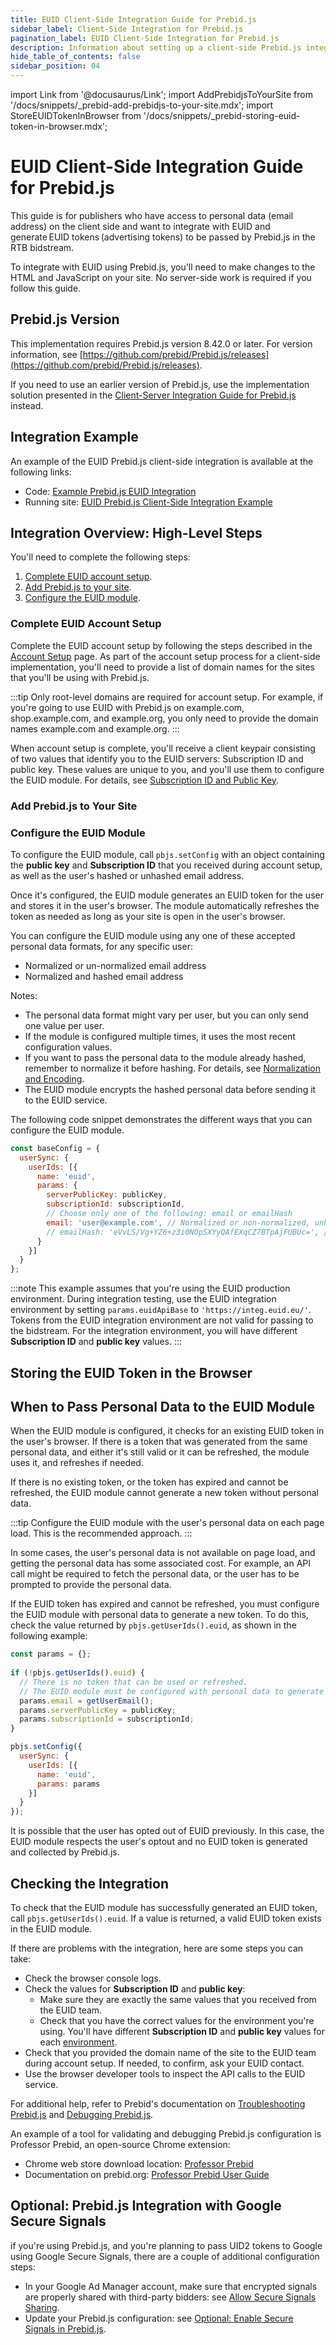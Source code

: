 ```yaml
---
title: EUID Client-Side Integration Guide for Prebid.js
sidebar_label: Client-Side Integration for Prebid.js
pagination_label: EUID Client-Side Integration for Prebid.js
description: Information about setting up a client-side Prebid.js integration.
hide_table_of_contents: false
sidebar_position: 04
---
```


import Link from '@docusaurus/Link';
import AddPrebidjsToYourSite from '/docs/snippets/_prebid-add-prebidjs-to-your-site.mdx';
import StoreEUIDTokenInBrowser from '/docs/snippets/_prebid-storing-euid-token-in-browser.mdx';

# EUID Client-Side Integration Guide for Prebid.js

This guide is for publishers who have access to <Link href="../ref-info/glossary-uid#gl-personal-data">personal data</Link> (email address) on the client side and want to integrate with EUID and generate <Link href="../ref-info/glossary-uid#gl-euid-token">EUID tokens</Link> (advertising tokens) to be passed by Prebid.js in the RTB <Link href="../ref-info/glossary-uid#gl-bidstream">bidstream</Link>.

To integrate with EUID using Prebid.js, you'll need to make changes to the HTML and JavaScript on your site. No server-side work is required if you follow this guide.

## Prebid.js Version

This implementation requires Prebid.js version 8.42.0 or later. For version information, see [https://github.com/prebid/Prebid.js/releases](https://github.com/prebid/Prebid.js/releases).

If you need to use an earlier version of Prebid.js, use the implementation solution presented in the [Client-Server Integration Guide for Prebid.js](integration-prebid-client-server.md) instead.

## Integration Example

An example of the EUID Prebid.js client-side integration is available at the following links:

- Code: [Example Prebid.js EUID Integration](https://github.com/European-Unified-ID/EUID-docs/tree/main/static/examples/cstg-prebid-example)
- Running site: [EUID Prebid.js Client-Side Integration Example](https://euid.eu/examples/cstg-prebid-example/)

## Integration Overview: High-Level Steps

You'll need to complete the following steps:

1. [Complete EUID account setup](#complete-euid-account-setup).
2. [Add Prebid.js to your site](#add-prebidjs-to-your-site).
3. [Configure the EUID module](#configure-the-euid-module).


### Complete EUID Account Setup

Complete the EUID account setup by following the steps described in the [Account Setup](../getting-started/gs-account-setup.md) page. As part of the account setup process for a client-side implementation, you'll need to provide a list of domain names for the sites that you'll be using with Prebid.js.

:::tip
Only root-level domains are required for account setup. For example, if you're going to use EUID with Prebid.js on example.com, shop.example.com, and example.org, you only need to provide the domain names example.com and example.org.
:::

When account setup is complete, you'll receive a client keypair consisting of two values that identify you to the EUID servers: Subscription ID and public key. These values are unique to you, and you'll use them to configure the EUID module. For details, see [Subscription ID and Public Key](../getting-started/gs-credentials.md#subscription-id-and-public-key).

### Add Prebid.js to Your Site

<AddPrebidjsToYourSite />

### Configure the EUID Module

To configure the EUID module, call `pbjs.setConfig` with an object containing the **public key** and **Subscription ID** that you received during account setup, as well as the user's hashed or unhashed email address.

Once it's configured, the EUID module generates an EUID token for the user and stores it in the user's browser. The module automatically refreshes the token as needed as long as your site is open in the user's browser.

You can configure the EUID module using any one of these accepted personal data formats, for any specific user:

- Normalized or un-normalized email address
- Normalized and hashed email address

Notes:

- The personal data format might vary per user, but you can only send one value per user.
- If the module is configured multiple times, it uses the most recent configuration values.
- If you want to pass the personal data to the module already hashed, remember to normalize it before hashing. For details, see [Normalization and Encoding](../getting-started/gs-normalization-encoding.md).
- The EUID module encrypts the hashed personal data before sending it to the EUID service.

The following code snippet demonstrates the different ways that you can configure the EUID module.

```js
const baseConfig = {
  userSync: {
    userIds: [{
      name: 'euid',
      params: {
        serverPublicKey: publicKey,
        subscriptionId: subscriptionId,
        // Choose only one of the following: email or emailHash
        email: 'user@example.com', // Normalized or non-normalized, unhashed email address
        // emailHash: 'eVvLS/Vg+YZ6+z3i0NOpSXYyQAfEXqCZ7BTpAjFUBUc=', // Normalized and hashed email address
      }
    }]
  }
};
```

:::note
This example assumes that you're using the EUID production environment. During integration testing, use the EUID integration environment by setting `params.euidApiBase` to `'https://integ.euid.eu/'`. Tokens from the EUID integration environment are not valid for passing to the bidstream. For the integration environment, you will have different **Subscription ID** and **public key** values.
:::

## Storing the EUID Token in the Browser

<StoreEUIDTokenInBrowser />

## When to Pass Personal Data to the EUID Module

When the EUID module is configured, it checks for an existing EUID token in the user's browser. If there is a token that was generated from the same personal data, and either it's still valid or it can be refreshed, the module uses it, and refreshes if needed.

If there is no existing token, or the token has expired and cannot be refreshed, the EUID module cannot generate a new token without personal data.

:::tip
Configure the EUID module with the user's personal data on each page load. This is the recommended approach.
:::

In some cases, the user's personal data is not available on page load, and getting the personal data has some associated cost. For example, an API call might be required to fetch the personal data, or the user has to be prompted to provide the personal data.

If the EUID token has expired and cannot be refreshed, you must configure the EUID module with personal data to generate a new token. To do this, check the value returned by `pbjs.getUserIds().euid`, as shown in the following example:

```js
const params = {}; 
 
if (!pbjs.getUserIds().euid) {
  // There is no token that can be used or refreshed. 
  // The EUID module must be configured with personal data to generate a new token. 
  params.email = getUserEmail(); 
  params.serverPublicKey = publicKey; 
  params.subscriptionId = subscriptionId; 
} 

pbjs.setConfig({ 
  userSync: { 
    userIds: [{ 
      name: 'euid', 
      params: params 
    }] 
  } 
}); 
```

It is possible that the user has opted out of EUID previously. In this case, the EUID module respects the user's optout and no EUID token is generated and collected by Prebid.js.

## Checking the Integration

To check that the EUID module has successfully generated an EUID token, call `pbjs.getUserIds().euid`. If a value is returned, a valid EUID token exists in the EUID module.

If there are problems with the integration, here are some steps you can take:

- Check the browser console logs.
- Check the values for **Subscription ID** and **public key**:
  - Make sure they are exactly the same values that you received from the EUID team.
  - Check that you have the correct values for the environment you're using. You'll have different **Subscription ID** and **public key** values for each [environment](../getting-started/gs-environments.md).
- Check that you provided the domain name of the site to the EUID team during account setup. If needed, to confirm, ask your EUID contact.
- Use the browser developer tools to inspect the API calls to the EUID service.

For additional help, refer to Prebid's documentation on [Troubleshooting Prebid.js](https://docs.prebid.org/troubleshooting/troubleshooting-guide.html) and [Debugging Prebid.js](https://docs.prebid.org/debugging/debugging.html).

An example of a tool for validating and debugging Prebid.js configuration is Professor Prebid, an open-source Chrome extension:

- Chrome web store download location: [Professor Prebid](https://chromewebstore.google.com/detail/professor-prebid/kdnllijdimhbledmfdbljampcdphcbdc)
- Documentation on prebid.org: [Professor Prebid User Guide](https://docs.prebid.org/tools/professor-prebid.html)

<!-- Reduce Latency by Setting the API Base URL for the Production Environment not applicable for EUID -->

## Optional: Prebid.js Integration with Google Secure Signals

if you're using Prebid.js, and you're planning to pass UID2 tokens to Google using Google Secure Signals, there are a couple of additional configuration steps:

- In your Google Ad Manager account, make sure that encrypted signals are properly shared with third-party bidders: see [Allow Secure Signals Sharing](integration-google-ss.md#allow-secure-signals-sharing).
- Update your Prebid.js configuration: see [Optional: Enable Secure Signals in Prebid.js](integration-google-ss.md#optional-enable-secure-signals-in-prebidjs).
